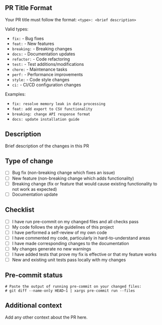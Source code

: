 ## PR Title Format
Your PR title must follow the format: `<type>: <brief description>`

Valid types:
- `fix:` - Bug fixes
- `feat:` - New features
- `breaking:` - Breaking changes
- `docs:` - Documentation updates
- `refactor:` - Code refactoring
- `test:` - Test additions/modifications
- `chore:` - Maintenance tasks
- `perf:` - Performance improvements
- `style:` - Code style changes
- `ci:` - CI/CD configuration changes

Examples:
- `fix: resolve memory leak in data processing`
- `feat: add export to CSV functionality`
- `breaking: change API response format`
- `docs: update installation guide`

## Description
Brief description of the changes in this PR

## Type of change
- [ ] Bug fix (non-breaking change which fixes an issue)
- [ ] New feature (non-breaking change which adds functionality)
- [ ] Breaking change (fix or feature that would cause existing functionality to not work as expected)
- [ ] Documentation update

## Checklist
- [ ] I have run pre-commit on my changed files and all checks pass
- [ ] My code follows the style guidelines of this project
- [ ] I have performed a self-review of my own code
- [ ] I have commented my code, particularly in hard-to-understand areas
- [ ] I have made corresponding changes to the documentation
- [ ] My changes generate no new warnings
- [ ] I have added tests that prove my fix is effective or that my feature works
- [ ] New and existing unit tests pass locally with my changes

## Pre-commit status
```
# Paste the output of running pre-commit on your changed files:
# git diff --name-only HEAD~1 | xargs pre-commit run --files
```

## Additional context
Add any other context about the PR here.